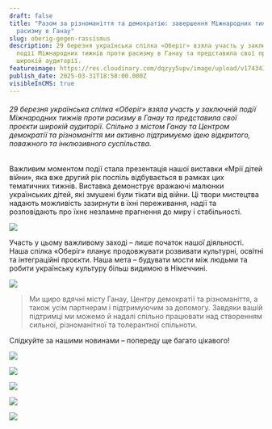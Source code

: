 ```yaml
---
draft: false
title: "Разом за різноманіття та демократію: завершення Міжнародних тижнів проти
  расизму в Ганау"
slug: oberig-gegen-rassismus
description: 29 березня українська спілка «Оберіг» взяла участь у заключній
  події Міжнародних тижнів проти расизму в Ганау та представила свої проєкти
  широкій аудиторії.
featureimage: https://res.cloudinary.com/dqzyy5upv/image/upload/v1743439003/1_sgammk.jpg
publish_date: 2025-03-31T18:58:00.000Z
visibleInCMS: true
---
```

###### 29 березня українська спілка «Оберіг» взяла участь у заключній події Міжнародних тижнів проти расизму в Ганау та представила свої проєкти широкій аудиторії. Спільно з містом Ганау та Центром демократії та різноманіття ми активно підтримуємо ідею відкритого, поважного та інклюзивного суспільства.

Важливим моментом події стала презентація нашої виставки «Мрії дітей війни», яка вже другий рік поспіль відбувається в рамках цих тематичних тижнів. Виставка демонструє вражаючі малюнки українських дітей, які змушені були тікати від війни. Ці твори мистецтва надають можливість зазирнути в їхні переживання, надії та розповідають про їхнє незламне прагнення до миру і стабільності.

![](https://res.cloudinary.com/dqzyy5upv/image/upload/v1743439004/IMG-20250330-WA0002_yscg05.jpg)

Участь у цьому важливому заході – лише початок нашої діяльності. Наша спілка «Оберіг» планує продовжувати розвивати культурні, освітні та інтеграційні проєкти. Наша мета – будувати мости між людьми та робити українську культуру більш видимою в Німеччині.

![](https://res.cloudinary.com/dqzyy5upv/image/upload/v1743439002/3_kujkbq.jpg)

> Ми щиро вдячні місту Ганау, Центру демократії та різноманіття, а також усім партнерам і підтримуючим за допомогу. Завдяки вашій підтримці ми можемо й надалі спільно працювати над створенням сильної, різноманітної та толерантної спільноти.

Слідкуйте за нашими новинами – попереду ще багато цікавого!

![](https://res.cloudinary.com/dqzyy5upv/image/upload/v1743439007/7_cdeiak.jpg)

![](https://res.cloudinary.com/dqzyy5upv/image/upload/v1743439003/4_2_ufhool.jpg)

![](https://res.cloudinary.com/dqzyy5upv/image/upload/v1743439004/5_ccjtaq.jpg)

![](https://res.cloudinary.com/dqzyy5upv/image/upload/v1743439004/8_bc8ruh.jpg)

![](https://res.cloudinary.com/dqzyy5upv/image/upload/v1743439003/4_abi7up.jpg)
